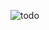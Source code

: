 

 
 
![todo](https://github.com/lirgoffer/Todo-List/assets/93147694/a2ba4e7f-0127-4469-84dd-7c6f8a207d6c)
